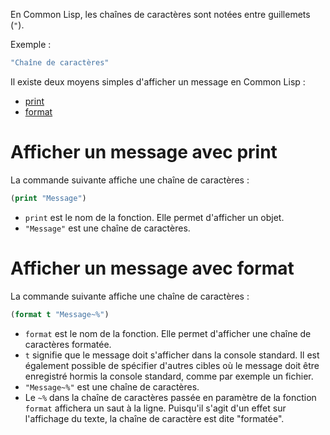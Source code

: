 En Common Lisp, les chaînes de caractères sont notées entre guillemets (`"`).

Exemple :
```lisp
"Chaîne de caractères"
```

Il existe deux moyens simples d'afficher un message en Common Lisp :
* [print](#afficher-un-message-avec-print)
* [format](#afficher-un-message-avec-format)

# Afficher un message avec print

La commande suivante affiche une chaîne de caractères :
```lisp
(print "Message")
```

* `print` est le nom de la fonction. Elle permet d'afficher un objet.
* `"Message"` est une chaîne de caractères.

# Afficher un message avec format

La commande suivante affiche une chaîne de caractères :
```lisp
(format t "Message~%")
```

* `format` est le nom de la fonction. Elle permet d'afficher une chaîne de caractères formatée.
* `t` signifie que le message doit s'afficher dans la console standard. Il est également possible de spécifier d'autres cibles où le message doit être enregistré hormis la console standard, comme par exemple un fichier.
* `"Message~%"` est une chaîne de caractères.
* Le `~%` dans la chaîne de caractères passée en paramètre de la fonction `format` affichera un saut à la ligne. Puisqu'il s'agit d'un effet sur l'affichage du texte, la chaîne de caractère est dite "formatée".
